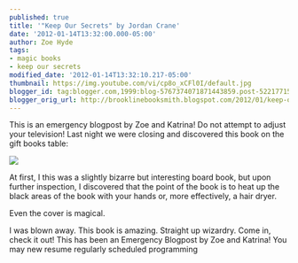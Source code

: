 ```yaml
---
published: true
title: '"Keep Our Secrets" by Jordan Crane'
date: '2012-01-14T13:32:00.000-05:00'
author: Zoe Hyde
tags:
- magic books
- keep our secrets
modified_date: '2012-01-14T13:32:10.217-05:00'
thumbnail: https://img.youtube.com/vi/cp8o_xCFl0I/default.jpg
blogger_id: tag:blogger.com,1999:blog-5767374071871443859.post-5221771583086312428
blogger_orig_url: http://brooklinebooksmith.blogspot.com/2012/01/keep-our-secrets-by-jordan-crane.html
---
```

This is an emergency blogpost by Zoe and Katrina! Do not attempt to adjust your television! Last night we were closing and discovered this book on the gift books table:

[![](http://www.hbook.com/wp-content/uploads/2011/10/keep-our-secrets1.jpg)](http://www.hbook.com/wp-content/uploads/2011/10/keep-our-secrets1.jpg)

﻿At first, I this was a slightly bizarre but interesting board book, but upon further inspection, I discovered that the point of the book is to heat up the black areas of the book with your hands or, more effectively, a hair dryer.

Even the cover is magical.

I was blown away. This book is amazing. Straight up wizardry. Come in, check it out! This has been an Emergency Blogpost by Zoe and Katrina! You may new resume regularly scheduled programming